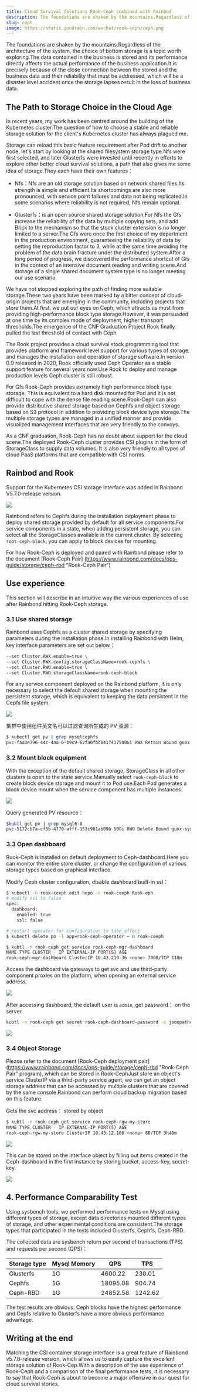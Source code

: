```yaml
---
title: Cloud Survival Solutions Rook-Ceph combined with Rainbod
description: The foundations are shaken by the mountains.Regardless of the architecture of the system, the choice of bottom storage is a topic worth exploring.
slug: ceph
image: https://static.goodrain.com/wechat/rook-ceph/ceph.png
---
```


The foundations are shaken by the mountains.Regardless of the architecture of the system, the choice of bottom storage is a topic worth exploring.The data contained in the business is stored and its performance directly affects the actual performance of the business application.It is precisely because of the close connection between the stored and the business data and their reliability that must be addressed, which will be a disaster level accident once the storage lapses result in the loss of business data.

## The Path to Storage Choice in the Cloud Age

In recent years, my work has been centred around the building of the Kubernetes cluster.The question of how to choose a stable and reliable storage solution for the client's Kubernetes cluster has always plagued me.

Storage can reload this basic feature requirement after Pod drift to another node, let's start by looking at the shared filesystem storage type.Nfs were first selected, and later Glusterfs were invested until recently in efforts to explore other better cloud survival solutions, a path that also gives me some idea of storage.They each have their own features：

- Nfs：Nfs are an old storage solution based on network shared files.Its strength is simple and efficient.Its shortcomings are also more pronounced, with service point failures and data not being replicated.In some scenarios where reliability is not required, Nfs remain optional.

- Glusterfs：is an open source shared storage solution.For Nfs the Gfs increase the reliability of the data by multiple copying sets, and add Brick to the mechanism so that the stock cluster extension is no longer limited to a server.The Gfs were once the first choice of my department in the production environment, guaranteeing the reliability of data by setting the reproduction factor to 3, while at the same time avoiding the problem of the data brain fracture under the distributed system.After a long period of progress, we discovered the performance shortcut of Gfs in the context of an intensive document reading and writing scene.And storage of a single shared document system type is no longer meeting our use scenario.

We have not stopped exploring the path of finding more suitable storage.These two years have been marked by a bitter concept of cloud-origin projects that are emerging in the community, including projects that store them.At first, we put our eyes on Ceph, which attracts us most from providing high-performance block type storage.However, it was persuaded at one time by its complex mode of deployment, higher transport thresholds.The emergence of the CNF Graduation Project Rook finally pulled the last threshold of contact with Ceph.

The Rook project provides a cloud survival stock programming tool that provides platform and framework level support for various types of storage, and manages the installation and operation of storage software.In version 0.9 released in 2020, Rook officially used Ceph Operator as a stable support feature for several years now.Use Rook to deploy and manage production levels Ceph cluster is still robust.

For Gfs Rook-Ceph provides extremely high performance block type storage. This is equivalent to a hard disk mounted for Pod and it is not difficult to cope with the dense file reading scene.Rook-Ceph can also provide distributive shared storage based on Cephfs and object storage based on S3 protocol in addition to providing block device type storage.The multiple storage types are managed in a unified manner and provide visualized management interfaces that are very friendly to the convoys.

As a CNF graduation, Rook-Ceph has no doubt about support for the cloud scene.The deployed Rook-Ceph cluster provides CSI plugins in the form of StorageClass to supply data volumes. It is also very friendly to all types of cloud PaaS platforms that are compatible with CSI norms.

## Rainbod and Rook

Support for the Kubernetes CSI storage interface was added in Rainbond V5.7.0-release version.

![](https://static.goodrain.com/wechat/rook-ceph/rook-ceph-1.png)

Rainbond refers to Cephfs during the installation deployment phase to deploy shared storage provided by default for all service components.For service components in a state, when adding persistent storage, you can select all the StorageClasses available in the current cluster. By selecting `root-ceph-block`, you can apply to block devices for mounting.

For how Rook-Ceph is deployed and paired with Rainbond please refer to the document [Rook-Ceph Pair] (https://www.rainbond.com/docs/ops-guide/storage/ceph-rbd "Rook-Ceph Pair")

## Use experience

This section will describe in an intuitive way the various experiences of use after Rainbond hitting Rook-Ceph storage.

### 3.1 Use shared storage

Rainbond uses Cephfs as a cluster shared storage by specifying parameters during the installation phase.In installing Rainbond with Helm, key interface parameters are set out below：

```bash
--set Cluster.RWX.enable=true \
--set Cluster.RWX.config.storageClassName=rook-cephfs \
--set Cluster.RWO.enable=true \
--set Cluster.RWO.storageClassName=rook-ceph-block
```

For any service component deployed on the Rainbond platform, it is only necessary to select the default shared storage when mounting the persistent storage, which is equivalent to keeping the data persistent in the Cepfs file system.

![](https://static.goodrain.com/wechat/rook-ceph/rook-ceph-2.png)

集群中使用组件英文名可以过滤查询所生成的 PV 资源：

```bash
$ kubectl get pv | grep mysqlcephfs
pvc-faa3e796-44c-4aa-0-b9c9-62fa0fbc8417417500Gi RWX Retain Bound guox-system/manual7-volume-mysqlcephfs-0 rainbonsssscssss2m7s
```

### 3.2 Mount block equipment

With the exception of the default shared storage, StorageClass in all other clusters is open to the state service.Manually select `rook-ceph-block` to create block device storage and mount it to Pod use.Each Pod generates a block device mount when the service component has multiple instances.

![](https://static.goodrain.com/wechat/rook-ceph/rook-ceph-3.png)

Query generated PV resource：

```bash
$kubtl get pv | grep mysql6-0
pvc-5172cb7a-cf5b-4770-afff-153c981ab09b 50Gi RWO Delete Bound guox-system/manual6-app-a710316d-mysql6-0 rook-ceph-block 5h15m
```

### 3.3 Open dashboard

Ruok-Ceph is installed on default deployment to Ceph-dashboard.Here you can monitor the entire store cluster, or change the configuration of various storage types based on graphical interface.

Modify Ceph cluster configuration, disable dashboard built-in ssl：

```bash
$ kubectl -n rook-ceeph edit hepo -n rook-ceeph Rook-eph
# modify ssl to false
spec:
  dashboard:
    enabled: true
    ssl: false

# restart operator for configuration to take effect
$ kubectl delete po -l app=rook-ceph-operator — n rook-ceeph
```

```bash
$ kubtl -n rook-ceph get service rook-ceph-mgr-dashboard
NAME TYPE CLUSTER - IP EXTERNAL-IP PORT(S) AGE
rook-ceph-mgr-dashboard ClusterIP 10.43.210.36 <none> 7000/TCP 118m 
```

Access the dashboard via gateways to get svc and use third-party component proxies on the platform, when opening an external service address.

![](https://static.goodrain.com/wechat/rook-ceph/rook-ceph-4.png)

After accessing dashboard, the default user is `admin`, get password： on the server

```bash
kubtl -n rook-ceph get secret rook-ceph-dashboard-password -o jsonpath="{{['data']['password']}" | base64 --decode && echo
```

![](https://static.goodrain.com/wechat/rook-ceph/rook-ceph-5.png)

### 3.4 Object Storage

Please refer to the document [Rook-Ceph deployment pair](https://www.rainbond.com/docs/ops-guide/storage/ceph-rbd "Rook-Ceph Pair" program), which can be stored in Rook-CephJust store an object's service ClusterIP via a third-party service agent, we can get an object storage address that can be accessed by multiple clusters that are covered by the same console.Rainbond can perform cloud backup migration based on this feature.

Gets the svc address： stored by object

```bash
$ kubtl -n rook-ceph get service rook-ceph-rgw-my-store
NAME TYPE CLUSTER - IP EXTERNAL-IP PORT(S) AGE
rook-ceph-rgw-my-store ClusterIP 10.43.12.100 <none> 80/TCP 3h40m
```

![](https://static.goodrain.com/wechat/rook-ceph/rook-ceph-6.png)

This can be stored on the interface object by filling out items created in the Ceph-dashboard in the first instance by storing bucket, access-key, secret-key.

![](https://static.goodrain.com/wechat/rook-ceph/rook-ceph-7.png)

## 4. Performance Comparability Test

Using sysbench tools, we performed performance tests on Mysql using different types of storage, except data directories mounted different types of storage, and other experimental conditions are consistent.The storage types that participated in the tests included Glusterfs, Cephfs, Ceph-RBD.

The collected data are sysbench return per second of transactions (TPS) and requests per second (QPS)：

| Storage type | Mysql Memory | QPS                      | TPS                     |
| ------------ | ------------ | ------------------------ | ----------------------- |
| Glusterfs    | 1G           | 4600.22  | 230.01  |
| Cephfs       | 1G           | 18095.08 | 904.74  |
| Ceph-RBD     | 1G           | 24852.58 | 1242.62 |

The test results are obvious. Ceph blocks have the highest performance and Cepfs relative to Glusterfs have a more obvious performance advantage.

## Writing at the end

Matching the CSI container storage interface is a great feature of Rainbond v5.7.0-release version, which allows us to easily capture the excellent storage solution of Rook-Cep.With a description of the use experience of Rook-Ceph and a comparison of the final performance tests, it is necessary to say that Rook-Ceph is about to become a major offensive in our quest for cloud survival stories.
